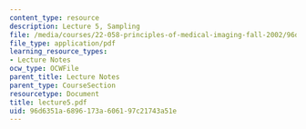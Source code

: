 ```yaml
---
content_type: resource
description: Lecture 5, Sampling
file: /media/courses/22-058-principles-of-medical-imaging-fall-2002/96d6351a6896173a606197c21743a51e_lecture5.pdf
file_type: application/pdf
learning_resource_types:
- Lecture Notes
ocw_type: OCWFile
parent_title: Lecture Notes
parent_type: CourseSection
resourcetype: Document
title: lecture5.pdf
uid: 96d6351a-6896-173a-6061-97c21743a51e
---
```

